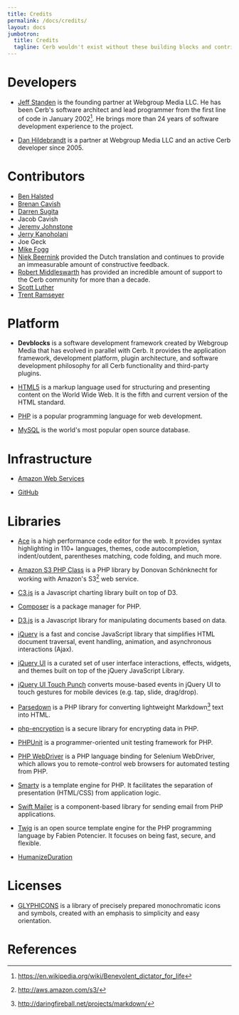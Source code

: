 ```yaml
---
title: Credits
permalink: /docs/credits/
layout: docs
jumbotron:
  title: Credits
  tagline: Cerb wouldn't exist without these building blocks and contributions
---
```


# Developers

- [Jeff Standen](http://www.linkedin.com/in/jeffstanden) is the founding partner at Webgroup Media LLC. He has been Cerb's software architect and lead programmer from the first line of code in January 2002[^bdfl]. He brings more than 24 years of software development experience to the project.

- [Dan Hildebrandt](http://www.linkedin.com/in/danielhildebrandt) is a partner at Webgroup Media LLC and an active Cerb developer since 2005.

# Contributors

- [Ben Halsted](http://www.linkedin.com/in/bhalsted)
- [Brenan Cavish](http://www.linkedin.com/pub/brenan-cavish/21/a89/57b)
- [Darren Sugita](http://www.linkedin.com/pub/darren-sugita/24/234/978)
- Jacob Cavish
- [Jeremy Johnstone](http://www.linkedin.com/in/jsjohnst)
- [Jerry Kanoholani](http://www.linkedin.com/pub/jerry-kanoholani/19/74/977)
- Joe Geck
- [Mike Fogg](http://www.linkedin.com/in/mikefogg)
- [Niek Beernink](http://nl.linkedin.com/in/nbeernink) provided the Dutch translation and continues to provide an immeasurable amount of constructive feedback.
- [Robert Middleswarth](http://www.linkedin.com/in/robertmiddleswarth) has provided an incredible amount of support to the Cerb community for more than a decade.
- [Scott Luther](http://www.linkedin.com/pub/scott-luther/7/3b3/98)
- [Trent Ramseyer](http://www.linkedin.com/in/trentramseyer)

# Platform

- **Devblocks** is a software development framework created by Webgroup Media that has evolved in parallel with Cerb. It provides the application framework, development platform, plugin architecture, and software development philosophy for all Cerb functionality and third-party plugins.

- [HTML5](https://en.wikipedia.org/wiki/HTML5) is a markup language used for structuring and presenting content on the World Wide Web. It is the fifth and current version of the HTML standard.

- [PHP](http://www.php.net/) is a popular programming language for web development.

- [MySQL](http://www.mysql.com/) is the world's most popular open source database.

# Infrastructure

- [Amazon Web Services](https://aws.amazon.com/)

- [GitHub](https://github.com/)

# Libraries

- [Ace](https://ace.c9.io) is a high performance code editor for the web. It provides syntax highlighting in 110+ languages, themes, code autocompletion, indent/outdent, parentheses matching, code folding, and much more.

- [Amazon S3 PHP Class](http://undesigned.org.za/2007/10/22/amazon-s3-php-class) is a PHP library by Donovan Schönknecht for working with Amazon's S3[^s3] web service.

- [C3.js](https://c3js.org) is a Javascript charting library built on top of D3.

- [Composer](https://getcomposer.org/) is a package manager for PHP.

- [D3.js](https://d3js.org) is a Javascript library for manipulating documents based on data.

- [jQuery](http://jquery.com/) is a fast and concise JavaScript library that simplifies HTML document traversal, event handling, animation, and asynchronous interactions (Ajax).

- [jQuery UI](http://jqueryui.com/) is a curated set of user interface interactions, effects, widgets, and themes built on top of the jQuery JavaScript Library.

- [jQuery UI Touch Punch](http://touchpunch.furf.com) converts mouse-based events in jQuery UI to touch gestures for mobile devices (e.g. tap, slide, drag/drop).

- [Parsedown](http://michelf.com/projects/php-markdown/) is a PHP library for converting lightweight Markdown[^markdown] text into HTML.

- [php-encryption](https://github.com/defuse/php-encryption) is a secure library for encrypting data in PHP.

- [PHPUnit](https://phpunit.de/) is a programmer-oriented unit testing framework for PHP.

- [PHP WebDriver](https://github.com/facebook/php-webdriver) is a PHP language binding for Selenium WebDriver, which allows you to remote-control web browsers for automated testing from PHP.
	
- [Smarty](http://www.smarty.net/) is a template engine for PHP. It facilitates the separation of presentation (HTML/CSS) from application logic.

- [Swift Mailer](http://swiftmailer.org/) is a component-based library for sending email from PHP applications.

- [Twig](http://www.twig-project.org/) is an open source template engine for the PHP programming language by Fabien Potencier. It focuses on being fast, secure, and flexible.

- [HumanizeDuration](https://github.com/EvanHahn/HumanizeDuration.js)

# Licenses

- [GLYPHICONS](http://glyphicons.com) is a library of precisely prepared monochromatic icons and symbols, created with an emphasis to simplicity and easy orientation.

# References

[^bdfl]: <https://en.wikipedia.org/wiki/Benevolent_dictator_for_life>
[^s3]: <http://aws.amazon.com/s3/>
[^markdown]: <http://daringfireball.net/projects/markdown/>